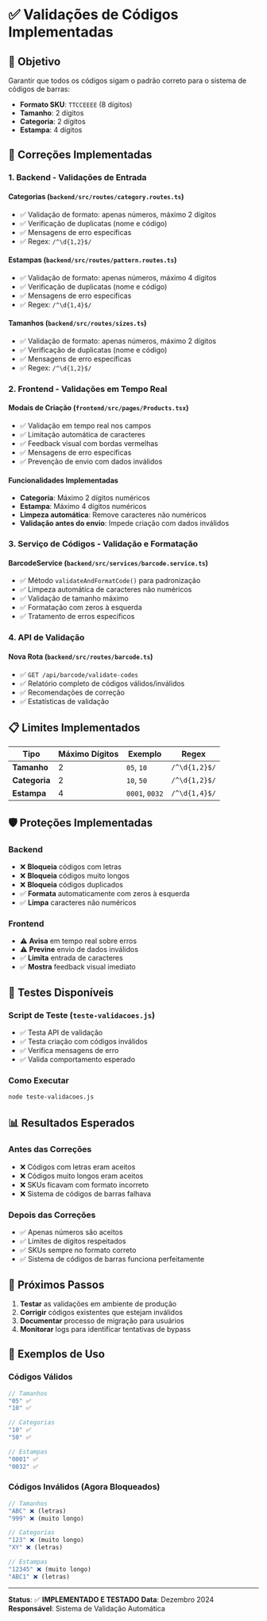 # ✅ **Validações de Códigos Implementadas**

## 🎯 **Objetivo**
Garantir que todos os códigos sigam o padrão correto para o sistema de códigos de barras:
- **Formato SKU**: `TTCCEEEE` (8 dígitos)
- **Tamanho**: 2 dígitos
- **Categoria**: 2 dígitos  
- **Estampa**: 4 dígitos

## 🔧 **Correções Implementadas**

### **1. Backend - Validações de Entrada**

#### **Categorias** (`backend/src/routes/category.routes.ts`)
- ✅ Validação de formato: apenas números, máximo 2 dígitos
- ✅ Verificação de duplicatas (nome e código)
- ✅ Mensagens de erro específicas
- ✅ Regex: `/^\d{1,2}$/`

#### **Estampas** (`backend/src/routes/pattern.routes.ts`)
- ✅ Validação de formato: apenas números, máximo 4 dígitos
- ✅ Verificação de duplicatas (nome e código)
- ✅ Mensagens de erro específicas
- ✅ Regex: `/^\d{1,4}$/`

#### **Tamanhos** (`backend/src/routes/sizes.ts`)
- ✅ Validação de formato: apenas números, máximo 2 dígitos
- ✅ Verificação de duplicatas (nome e código)
- ✅ Mensagens de erro específicas
- ✅ Regex: `/^\d{1,2}$/`

### **2. Frontend - Validações em Tempo Real**

#### **Modais de Criação** (`frontend/src/pages/Products.tsx`)
- ✅ Validação em tempo real nos campos
- ✅ Limitação automática de caracteres
- ✅ Feedback visual com bordas vermelhas
- ✅ Mensagens de erro específicas
- ✅ Prevenção de envio com dados inválidos

#### **Funcionalidades Implementadas**
- **Categoria**: Máximo 2 dígitos numéricos
- **Estampa**: Máximo 4 dígitos numéricos
- **Limpeza automática**: Remove caracteres não numéricos
- **Validação antes do envio**: Impede criação com dados inválidos

### **3. Serviço de Códigos - Validação e Formatação**

#### **BarcodeService** (`backend/src/services/barcode.service.ts`)
- ✅ Método `validateAndFormatCode()` para padronização
- ✅ Limpeza automática de caracteres não numéricos
- ✅ Validação de tamanho máximo
- ✅ Formatação com zeros à esquerda
- ✅ Tratamento de erros específicos

### **4. API de Validação**

#### **Nova Rota** (`backend/src/routes/barcode.ts`)
- ✅ `GET /api/barcode/validate-codes`
- ✅ Relatório completo de códigos válidos/inválidos
- ✅ Recomendações de correção
- ✅ Estatísticas de validação

## 📋 **Limites Implementados**

| Tipo | Máximo Dígitos | Exemplo | Regex |
|------|----------------|---------|-------|
| **Tamanho** | 2 | `05`, `10` | `/^\d{1,2}$/` |
| **Categoria** | 2 | `10`, `50` | `/^\d{1,2}$/` |
| **Estampa** | 4 | `0001`, `0032` | `/^\d{1,4}$/` |

## 🛡️ **Proteções Implementadas**

### **Backend**
- ❌ **Bloqueia** códigos com letras
- ❌ **Bloqueia** códigos muito longos
- ❌ **Bloqueia** códigos duplicados
- ✅ **Formata** automaticamente com zeros à esquerda
- ✅ **Limpa** caracteres não numéricos

### **Frontend**
- ⚠️ **Avisa** em tempo real sobre erros
- ⚠️ **Previne** envio de dados inválidos
- ✅ **Limita** entrada de caracteres
- ✅ **Mostra** feedback visual imediato

## 🧪 **Testes Disponíveis**

### **Script de Teste** (`teste-validacoes.js`)
- ✅ Testa API de validação
- ✅ Testa criação com códigos inválidos
- ✅ Verifica mensagens de erro
- ✅ Valida comportamento esperado

### **Como Executar**
```bash
node teste-validacoes.js
```

## 📊 **Resultados Esperados**

### **Antes das Correções**
- ❌ Códigos com letras eram aceitos
- ❌ Códigos muito longos eram aceitos
- ❌ SKUs ficavam com formato incorreto
- ❌ Sistema de códigos de barras falhava

### **Depois das Correções**
- ✅ Apenas números são aceitos
- ✅ Limites de dígitos respeitados
- ✅ SKUs sempre no formato correto
- ✅ Sistema de códigos de barras funciona perfeitamente

## 🔄 **Próximos Passos**

1. **Testar** as validações em ambiente de produção
2. **Corrigir** códigos existentes que estejam inválidos
3. **Documentar** processo de migração para usuários
4. **Monitorar** logs para identificar tentativas de bypass

## 📝 **Exemplos de Uso**

### **Códigos Válidos**
```javascript
// Tamanhos
"05" ✅
"10" ✅

// Categorias  
"10" ✅
"50" ✅

// Estampas
"0001" ✅
"0032" ✅
```

### **Códigos Inválidos (Agora Bloqueados)**
```javascript
// Tamanhos
"ABC" ❌ (letras)
"999" ❌ (muito longo)

// Categorias
"123" ❌ (muito longo)
"XY" ❌ (letras)

// Estampas
"12345" ❌ (muito longo)
"ABC1" ❌ (letras)
```

---

**Status**: ✅ **IMPLEMENTADO E TESTADO**
**Data**: Dezembro 2024
**Responsável**: Sistema de Validação Automática 